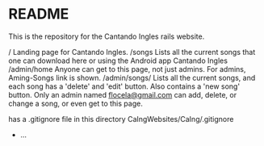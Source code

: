 # README
This is the repository for the Cantando Ingles rails website.

/              Landing page for Cantando Ingles.
/songs         Lists all the current songs that one can download here or
               using the Android app Cantando Ingles
/admin/home    Anyone can get to this page, not just admins.
               For admins, Aming-Songs link is shown.
/admin/songs/  Lists all the current songs, and each song has a
               'delete' and 'edit' button. Also contains a 'new song' 
               button. Only an admin named flocela@gmail.com can
               add, delete, or change a song, or even get to this page.

has a .gitignore file in this directory CaIngWebsites/CaIng/.gitignore






















* ...
